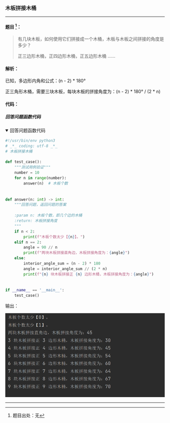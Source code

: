 ### 木板拼接木桶


---


#### 题目 [^1]：

>有几块木板，如何使用它们拼接成一个木桶，木板与木板之间拼接的角度是多少？
>
>正三边形木桶，正四边形木桶，正五边形木桶 ……

[^1]: 题目出处：无

#### 解析：

已知，多边形内角和公式：(n - 2) * 180°

正三角形木桶，需要三块木板，每块木板的拼接角度为：(n - 2) * 180° / (2 * n)

#### 代码：

##### 回答问题函数代码

<details open><summary>回答问题函数代码</summary>

```python
#!/usr/bin/env python3
# _*_ coding: utf-8 _*_
# 木板拼接木桶

def test_case():
	"""测试用例验证"""
	number = 10
	for n in range(number):
		answer(n)  # 木板个数


def answer(n: int) -> int:
	"""回答问题，返回问题的答案

	:param n: 木板个数，即几个边的木桶
	:return: 木板拼接角度
	"""
	if n < 2:
		print(f"木板个数太少【{n}】。")
	elif n == 2:
		angle = 90 // n
		print(f"两块木板拼接直角边，木板拼接角度为：{angle}")
	else:
		interior_angle_sum = (n - 2) * 180
		angle = interior_angle_sum // (2 * n)
		print(f"{n} 块木板拼接正 {n} 边形木桶，木板拼接角度为：{angle}")


if __name__ == '__main__':
	test_case()
```

</details>

输出：

![图 1](images/39f24ed028675314c434ec67281282b6aa36fef29911487839387526c402fa09.png)


---

